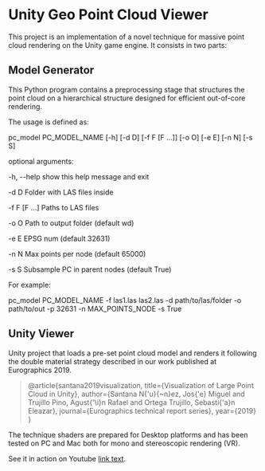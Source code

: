 # Unity Geo Point Cloud Viewer

This project is an implementation of a novel technique for massive point cloud rendering on the Unity game engine. 
It consists in two parts:

## Model Generator

This Python program contains a preprocessing stage that structures the point cloud on a hierarchical structure designed for efficient 
out-of-core rendering.

The usage is defined as:

pc_model PC_MODEL_NAME [-h] [-d D] [-f F [F ...]] [-o O] [-e E] [-n N]
                              [-s S]

optional arguments:

  -h, --help    show this help message and exit
  
  -d D          Folder with LAS files inside
  
  -f F [F ...]  Paths to LAS files
  
  -o O          Path to output folder (default wd)
  
  -e E          EPSG num (default 32631)
  
  -n N          Max points per node (default 65000)
  
  -s S          Subsample PC in parent nodes (default True)
  
  
For example:

pc_model PC_MODEL_NAME -f las1.las las2.las -d path/to/las/folder -o path/to/out -p 32631 -n MAX_POINTS_NODE -s True 

## Unity Viewer

Unity project that loads a pre-set point cloud model and renders it following the double material strategy described in our work published at Eurographics 2019.


> @article{santana2019visualization,
  title={Visualization of Large Point Cloud in Unity},
  author={Santana N{\'u}{\~n}ez, Jos{\'e} Miguel and Trujillo Pino, Agust{\'\i}n Rafael and Ortega Trujillo, Sebasti{\'a}n Eleazar},
  journal={Eurographics technical report series},
  year={2019}
}

The technique shaders are prepared for Desktop platforms and has been tested on PC and Mac both for mono and stereoscopic rendering (VR). 

See it in action on Youtube [link text](https://www.youtube.com/watch?v=M-L_zB4L3k0).

